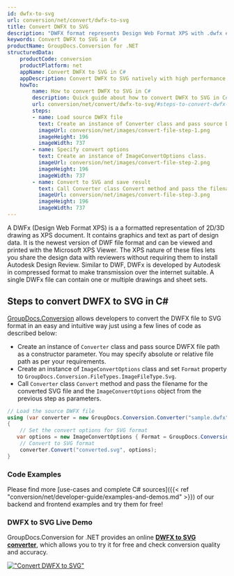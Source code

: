 ```yaml
---
id: dwfx-to-svg
url: conversion/net/convert/dwfx-to-svg
title: Convert DWFX to SVG
description: "DWFX format represents Design Web Format XPS with .dwfx extension. Learn how to convert DWFX to SVG file programmatically in C# language using GroupDocs.Conversion for .NET library."
keywords: Convert DWFX to SVG in C#
productName: GroupDocs.Conversion for .NET
structuredData:
    productCode: conversion
    productPlatform: net
    appName: Convert DWFX to SVG in C#
    appDescription: Convert DWFX to SVG natively with high performance using C# language and server side GroupDocs.Conversion for .NET APIs, without the use of any software like Microsoft or Open Office.
    howTo:
        name: How to convert DWFX to SVG in C# 
        description: Quick guide about how to convert DWFX to SVG in C# with high performance and accuracy.
        url: conversion/net/convert/dwfx-to-svg/#steps-to-convert-dwfx-to-svg-in-c
        steps:
        - name: Load source DWFX file 
          text: Create an instance of Converter class and pass source DWFX file path as a constructor parameter. You may specify absolute or relative file path as per your requirements. 
          imageUrl: conversion/net/images/convert-file-step-1.png
          imageHeight: 196
          imageWidth: 737
        - name: Specify convert options 
          text: Create an instance of ImageConvertOptions class.
          imageUrl: conversion/net/images/convert-file-step-2.png
          imageHeight: 196
          imageWidth: 737
        - name: Convert to SVG and save result 
          text: Call Converter class Convert method and pass the filename for the converted HTML file and the ImageConvertOptions object from the previous step as parameters.
          imageUrl: conversion/net/images/convert-file-step-3.png
          imageHeight: 196
          imageWidth: 737
---
```


A DWFx (Design Web Format XPS) is a a formatted representation of 2D/3D drawing as XPS document. It contains graphics and text as part of design data. It is the newest version of DWF file format and can be viewed and printed with the Microsoft XPS Viewer. The XPS nature of these files lets you share the design data with reviewers without requiring them to install Autodesk Design Review. Similar to DWF, DWFx is developed by Autodesk in compressed format to make transmission over the internet suitable. A single DWFx file can contain one or multiple drawings and sheet sets.

## Steps to convert DWFX to SVG in C#

[GroupDocs.Conversion](https://products.groupdocs.com/conversion/net) allows developers to convert the DWFX file to SVG format in an easy and intuitive way just using a few lines of code as described below:

* Create an instance of `Converter` class and pass source DWFX file path as a constructor parameter. You may specify absolute or relative file path as per your requirements. 
* Create an instance of `ImageConvertOptions` class and set `Format` property to `GroupDocs.Conversion.FileTypes.ImageFileType.Svg`.
* Call `Converter` class `Convert` method and pass the filename for the converted SVG file and the `ImageConvertOptions` object from the previous step as parameters.

```csharp
// Load the source DWFX file
using (var converter = new GroupDocs.Conversion.Converter("sample.dwfx"))
{
    // Set the convert options for SVG format
   var options = new ImageConvertOptions { Format = GroupDocs.Conversion.FileTypes.ImageFileType.Svg };
    // Convert to SVG format
    converter.Convert("converted.svg", options);
}
```

### Code Examples

Please find more [use-cases and complete C# sources]({{< ref "conversion/net/developer-guide/examples-and-demos.md" >}}) of our backend and frontend examples and try them for free!

### DWFX to SVG Live Demo

GroupDocs.Conversion for .NET provides an online [**DWFX to SVG converter**](https://products.groupdocs.app/conversion/dwfx-to-svg), which allows you to try it for free and check conversion quality and accuracy.

[!["Convert DWFX to SVG"](conversion/net/images/convert-to-svg/convert-dwfx-to-svg.png)](https://products.groupdocs.app/conversion/dwfx-to-svg)